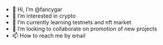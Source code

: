 - 👋 Hi, I’m @fancygar
- 👀 I’m interested in crypto
- 🌱 I’m currently learning testnets and nft market 
- 💞️ I’m looking to collaborate on promotion of new projects 
- 📫 How to reach me by email

<!---
fancygar/fancygar is a ✨ special ✨ repository because its `README.md` (this file) appears on your GitHub profile.
You can click the Preview link to take a look at your changes.
--->
